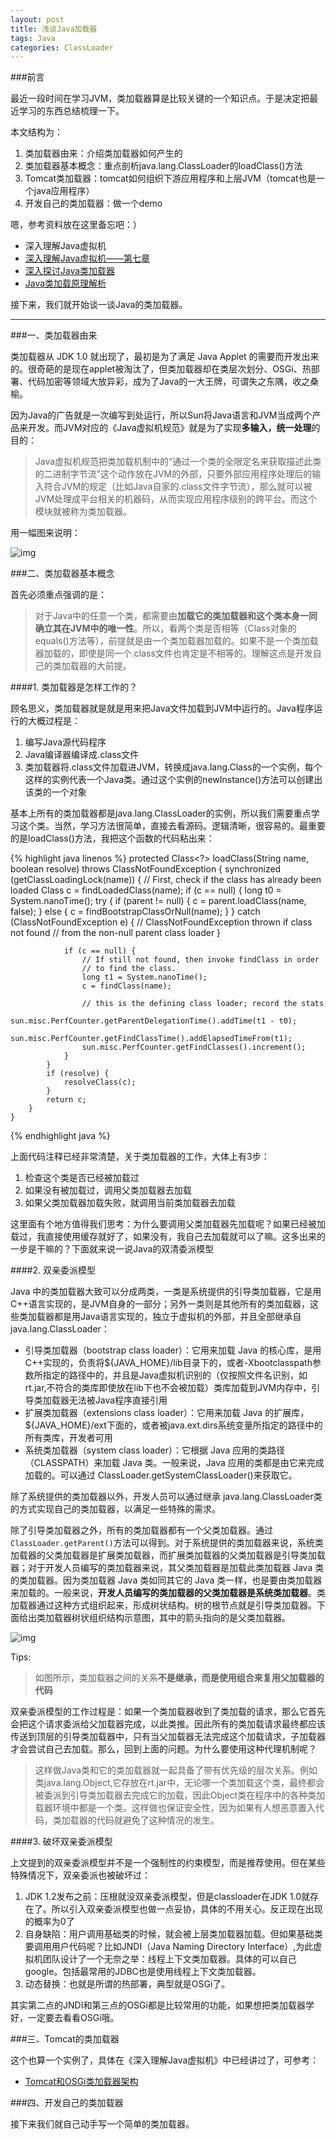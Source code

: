 ```yaml
---
layout: post
title: 浅谈Java加载器
tags: Java
categories: ClassLoader
---
```


###前言

最近一段时间在学习JVM，类加载器算是比较关键的一个知识点。于是决定把最近学习的东西总结梳理一下。

本文结构为：

1. 类加载器由来：介绍类加载器如何产生的
2. 类加载器基本概念：重点剖析java.lang.ClassLoader的loadClass()方法
3. Tomcat类加载器：tomcat如何组织下游应用程序和上层JVM（tomcat也是一个java应用程序）
4. 开发自己的类加载器：做一个demo

嗯，参考资料放在这里备忘吧：）

* 深入理解Java虚拟机
* [深入理解Java虚拟机——第七章](http://github.thinkingbar.com/jvm-vii/)
* [深入探讨Java类加载器](http://www.ibm.com/developerworks/cn/java/j-lo-classloader/index.html)
* [Java类加载原理解析](http://www.blogjava.net/zhuxing/archive/2008/08/08/220841.html)

接下来，我们就开始谈一谈Java的类加载器。

---

###一、类加载器由来

类加载器从 JDK 1.0 就出现了，最初是为了满足 Java Applet 的需要而开发出来的。很奇葩的是现在applet被淘汰了，但类加载器却在类层次划分、OSGi、热部署、代码加密等领域大放异彩，成为了Java的一大王牌，可谓失之东隅，收之桑榆。

因为Java的广告就是一次编写到处运行，所以Sun将Java语言和JVM当成两个产品来开发。而JVM对应的《Java虚拟机规范》就是为了实现**多输入，统一处理**的目的：

> Java虚拟机规范把类加载机制中的“通过一个类的全限定名来获取描述此类的二进制字节流”这个动作放在JVM的外部，只要外部应用程序处理后的输入符合JVM的规定（比如Java自家的.class文件字节流），那么就可以被JVM处理成平台相关的机器码，从而实现应用程序级别的跨平台。而这个模块就被称为类加载器。

用一幅图来说明：

![img](../image/multi_input.jpg)

###二、类加载器基本概念

首先必须重点强调的是：

> 对于Java中的任意一个类，都需要由**加载它的类加载器和这个类本身一同确立其在JVM中的唯一性**。所以，看两个类是否相等（Class对象的equals()方法等），前提就是由一个类加载器加载的。如果不是一个类加载器加载的，即使是同一个.class文件也肯定是不相等的。理解这点是开发自己的类加载器的大前提。

####1. 类加载器是怎样工作的？

顾名思义，类加载器就是就是用来把Java文件加载到JVM中运行的。Java程序运行的大概过程是：

1. 编写Java源代码程序
2. Java编译器编译成.class文件
3. 类加载器将.class文件加载进JVM，转换成java.lang.Class的一个实例，每个这样的实例代表一个Java类。通过这个实例的newInstance()方法可以创建出该类的一个对象

基本上所有的类加载器都是java.lang.ClassLoader的实例，所以我们需要重点学习这个类。当然，学习方法很简单，直接去看源码。逻辑清晰，很容易的。最重要的是loadClass()方法，我把这个函数的代码粘出来：

{% highlight java linenos %}
protected Class<?> loadClass(String name, boolean resolve)
        throws ClassNotFoundException
    {
        synchronized (getClassLoadingLock(name)) {
            // First, check if the class has already been loaded
            Class c = findLoadedClass(name);
            if (c == null) {
                long t0 = System.nanoTime();
                try {
                    if (parent != null) {
                        c = parent.loadClass(name, false);
                    } else {
                        c = findBootstrapClassOrNull(name);
                    }
                } catch (ClassNotFoundException e) {
                    // ClassNotFoundException thrown if class not found
                    // from the non-null parent class loader
                }

                if (c == null) {
                    // If still not found, then invoke findClass in order
                    // to find the class.
                    long t1 = System.nanoTime();
                    c = findClass(name);

                    // this is the defining class loader; record the stats
                    sun.misc.PerfCounter.getParentDelegationTime().addTime(t1 - t0);
                    sun.misc.PerfCounter.getFindClassTime().addElapsedTimeFrom(t1);
                    sun.misc.PerfCounter.getFindClasses().increment();
                }
            }
            if (resolve) {
                resolveClass(c);
            }
            return c;
        }
    }
{% endhighlight java %}

上面代码注释已经非常清楚，关于类加载器的工作，大体上有3步：

1. 检查这个类是否已经被加载过
2. 如果没有被加载过，调用父类加载器去加载
3. 如果父类加载器加载失败，就调用当前类加载器去加载

这里面有个地方值得我们思考：为什么要调用父类加载器先加载呢？如果已经被加载过，我直接使用缓存就好了，如果没有，我自己去加载就可以了嘛。这多出来的一步是干嘛的？下面就来说一说Java的双清委派模型

####2. 双亲委派模型

Java 中的类加载器大致可以分成两类，一类是系统提供的引导类加载器，它是用C++语言实现的，是JVM自身的一部分；另外一类则是其他所有的类加载器，这些类加载器都是用Java语言实现的，独立于虚拟机的外部，并且全部继承自java.lang.ClassLoader：

* 引导类加载器（bootstrap class loader）：它用来加载 Java 的核心库，是用C++实现的，负责将${JAVA_HOME}/lib目录下的，或者-Xbootclasspath参数所指定的路径中的，并且是Java虚拟机识别的（仅按照文件名识别，如rt.jar,不符合的类库即使放在lib下也不会被加载）类库加载到JVM内存中，引导类加载器无法被Java程序直接引用
* 扩展类加载器（extensions class loader）：它用来加载 Java 的扩展库，${JAVA_HOME}/ext下面的，或者被java.ext.dirs系统变量所指定的路径中的所有类库，开发者可用
* 系统类加载器（system class loader）：它根据 Java 应用的类路径（CLASSPATH）来加载 Java 类。一般来说，Java 应用的类都是由它来完成加载的。可以通过 ClassLoader.getSystemClassLoader()来获取它。

除了系统提供的类加载器以外，开发人员可以通过继承 java.lang.ClassLoader类的方式实现自己的类加载器，以满足一些特殊的需求。

除了引导类加载器之外，所有的类加载器都有一个父类加载器。通过`ClassLoader.getParent()`方法可以得到。对于系统提供的类加载器来说，系统类加载器的父类加载器是扩展类加载器，而扩展类加载器的父类加载器是引导类加载器；对于开发人员编写的类加载器来说，其父类加载器是加载此类加载器 Java 类的类加载器。因为类加载器 Java 类如同其它的 Java 类一样，也是要由类加载器来加载的。一般来说，**开发人员编写的类加载器的父类加载器是系统类加载器**。类加载器通过这种方式组织起来，形成树状结构。树的根节点就是引导类加载器。下面给出类加载器树状组织结构示意图，其中的箭头指向的是父类加载器。

![img](../image/classloader_tree.jpg)

Tips:

> 如图所示，类加载器之间的关系**不是继承，而是使用组合来复用父加载器的代码**

双亲委派模型的工作过程是：如果一个类加载器收到了类加载的请求，那么它首先会把这个请求委派给父加载器完成，以此类推。因此所有的类加载请求最终都应该传送到顶层的引导类加载器中，只有当父加载器无法完成这个加载请求，子加载器才会尝试自己去加载。那么，回到上面的问题。为什么要使用这种代理机制呢？

> 这样做Java类和它的类加载器就一起具备了带有优先级的层次关系。例如类java.lang.Object,它存放在rt.jar中，无论哪一个类加载这个类，最终都会被委派到引导类加载器去完成它的加载，因此Object类在程序中的各种类加载器环境中都是一个类。这样做也保证安全性，因为如果有人想恶意置入代码，类加载器的代码就避免了这种情况的发生。

####3. 破坏双亲委派模型

上文提到的双亲委派模型并不是一个强制性的约束模型，而是推荐使用。但在某些特殊情况下，双亲委派也被破坏过：

1. JDK 1.2发布之前：压根就没双亲委派模型，但是classloader在JDK 1.0就存在了。所以引入双亲委派模型也做一点妥协，具体的不用关心。反正现在出现的概率为0了
2. 自身缺陷：用户调用基础类的时候，就会被上层类加载器加载。但如果基础类要调用用户代码呢？比如JNDI（Java Naming Directory Interface）,为此虚拟机团队设计了一个无奈之举：线程上下文类加载器。具体的可以自己google。包括最常用的JDBC也是使用线程上下文类加载器。
3. 动态替换：也就是所谓的热部署，典型就是OSGi了。

其实第二点的JNDI和第三点的OSGi都是比较常用的功能，如果想把类加载器学好，一定要去看看OSGi哦。

###三、Tomcat的类加载器

这个也算一个实例了，具体在《深入理解Java虚拟机》中已经讲过了，可参考：

* [Tomcat和OSGi类加载器架构](http://github.thinkingbar.com/jvm-ix)

###四、开发自己的类加载器

接下来我们就自己动手写一个简单的类加载器。











































